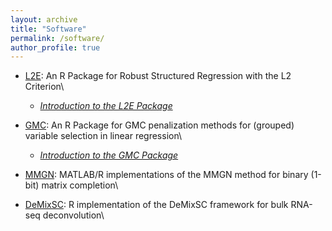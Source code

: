 ```yaml
---
layout: archive
title: "Software"
permalink: /software/
author_profile: true
---
```



- [L2E](https://cran.r-project.org/web/packages/L2E/index.html): An R Package for Robust Structured Regression with the L2 Criterion\
     - *[Introduction to the L2E Package](/files/l2e-intro.pdf)*

- [GMC](https://github.com/Xiaoqian-Liu/GMC): An R Package for GMC penalization methods for (grouped) variable selection in linear regression\
     - *[Introduction to the GMC Package](/files/Intro-to-GMC.html)*
     
 - [MMGN](https://github.com/Xiaoqian-Liu/MMGN): MATLAB/R implementations of the MMGN method for binary (1-bit) matrix completion\
 
 - [DeMixSC](https://github.com/wwylab/DeMixSC): R implementation of the DeMixSC framework for bulk RNA-seq deconvolution\





